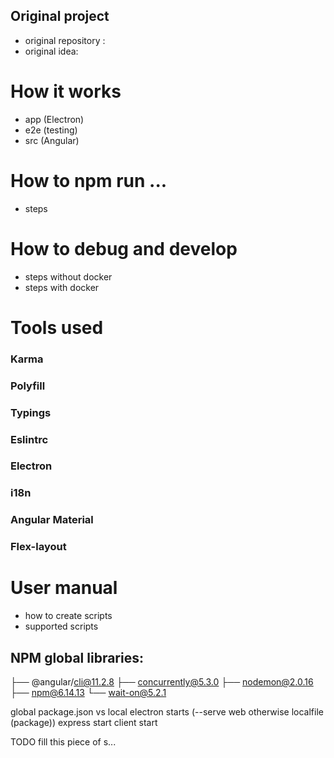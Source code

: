 
## Original project

- original repository : 
- original idea:

# How it works

- app (Electron)
- e2e (testing)
- src (Angular)

# How to npm run ...

- steps

# How to debug and develop

- steps without docker
- steps with docker

# Tools used

### Karma

### Polyfill

### Typings

### Eslintrc

### Electron

### i18n

### Angular Material

### Flex-layout

# User manual

- how to create scripts
- supported scripts


## NPM global libraries:
├── @angular/cli@11.2.8
├── concurrently@5.3.0
├── nodemon@2.0.16
├── npm@6.14.13
└── wait-on@5.2.1

global package.json vs local
electron starts (--serve web otherwise localfile (package))
express start
client start

TODO fill this piece of s...